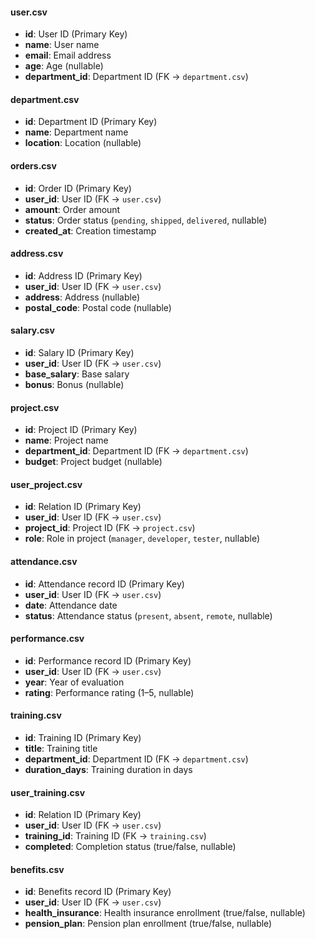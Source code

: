 #### **user.csv**

* **id**: User ID (Primary Key)
* **name**: User name
* **email**: Email address
* **age**: Age (nullable)
* **department\_id**: Department ID (FK → `department.csv`)

#### **department.csv**

* **id**: Department ID (Primary Key)
* **name**: Department name
* **location**: Location (nullable)

#### **orders.csv**

* **id**: Order ID (Primary Key)
* **user\_id**: User ID (FK → `user.csv`)
* **amount**: Order amount
* **status**: Order status (`pending`, `shipped`, `delivered`, nullable)
* **created\_at**: Creation timestamp

#### **address.csv**

* **id**: Address ID (Primary Key)
* **user\_id**: User ID (FK → `user.csv`)
* **address**: Address (nullable)
* **postal\_code**: Postal code (nullable)

#### **salary.csv**

* **id**: Salary ID (Primary Key)
* **user\_id**: User ID (FK → `user.csv`)
* **base\_salary**: Base salary
* **bonus**: Bonus (nullable)

#### **project.csv**

* **id**: Project ID (Primary Key)
* **name**: Project name
* **department\_id**: Department ID (FK → `department.csv`)
* **budget**: Project budget (nullable)

#### **user\_project.csv**

* **id**: Relation ID (Primary Key)
* **user\_id**: User ID (FK → `user.csv`)
* **project\_id**: Project ID (FK → `project.csv`)
* **role**: Role in project (`manager`, `developer`, `tester`, nullable)

#### **attendance.csv**

* **id**: Attendance record ID (Primary Key)
* **user\_id**: User ID (FK → `user.csv`)
* **date**: Attendance date
* **status**: Attendance status (`present`, `absent`, `remote`, nullable)

#### **performance.csv**

* **id**: Performance record ID (Primary Key)
* **user\_id**: User ID (FK → `user.csv`)
* **year**: Year of evaluation
* **rating**: Performance rating (1–5, nullable)

#### **training.csv**

* **id**: Training ID (Primary Key)
* **title**: Training title
* **department\_id**: Department ID (FK → `department.csv`)
* **duration\_days**: Training duration in days

#### **user\_training.csv**

* **id**: Relation ID (Primary Key)
* **user\_id**: User ID (FK → `user.csv`)
* **training\_id**: Training ID (FK → `training.csv`)
* **completed**: Completion status (true/false, nullable)

#### **benefits.csv**

* **id**: Benefits record ID (Primary Key)
* **user\_id**: User ID (FK → `user.csv`)
* **health\_insurance**: Health insurance enrollment (true/false, nullable)
* **pension\_plan**: Pension plan enrollment (true/false, nullable)
